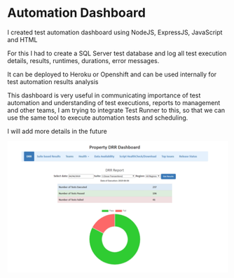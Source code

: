 # Automation Dashboard

I created test automation dashboard using NodeJS, ExpressJS, JavaScript and HTML

For this I had to create a SQL Server test database and log all test execution details, results, runtimes, durations, error messages. 

It can be deployed to Heroku or Openshift and can be used internally for test automation results analysis

This dashboard is very useful in communicating importance of test automation and understanding of test executions, reports to management and other teams, I am trying to integrate Test Runner to this, so that we can use the same tool to execute automation tests and scheduling.

I will add more details in the future

![Run Tests](https://github.com/pradeepcsu/AutomationDashboard/blob/master/Dashboard_Screensho.png)

